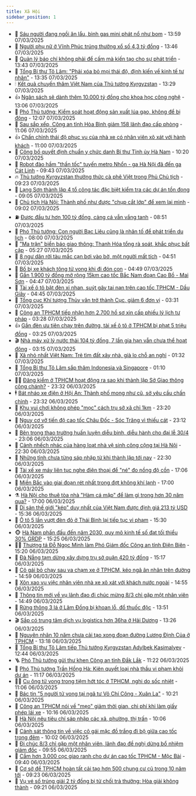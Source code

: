 ```yaml
---
title: Xã Hội
sidebar_position: 1
---
```


<!-- dantri-xa-hoi:START -->
- 🫣 [Sáu người đang ngồi ăn lẩu, bình gas mini phát nổ như bom](https://dantri.com.vn/xa-hoi/sau-nguoi-dang-ngoi-an-lau-binh-gas-mini-phat-no-nhu-bom-20250307170541800.htm) - 13:59 07/03/2025
- 💼 [Người phụ nữ ở Vĩnh Phúc trúng thưởng xổ số 4,3 tỷ đồng](https://dantri.com.vn/xa-hoi/nguoi-phu-nu-o-vinh-phuc-trung-thuong-xo-so-43-ty-dong-20250307200555628.htm) - 13:46 07/03/2025
- 🎊 [Quản lý báo chí không phải để cấm mà kiến tạo cho sự phát triển](https://dantri.com.vn/xa-hoi/quan-ly-bao-chi-khong-phai-de-cam-ma-kien-tao-cho-su-phat-trien-20250307202731340.htm) - 13:43 07/03/2025
- 🙉 [Tổng Bí thư Tô Lâm: &quot;Phải xóa bỏ mọi thái độ, định kiến về kinh tế tư nhân&quot;](https://dantri.com.vn/xa-hoi/tong-bi-thu-to-lam-phai-xoa-bo-moi-thai-do-dinh-kien-ve-kinh-te-tu-nhan-20250307202726284.htm) - 13:35 07/03/2025
- 🕯 [Kết quả chuyến thăm Việt Nam của Thủ tướng Kyrgyzstan](https://dantri.com.vn/xa-hoi/ket-qua-chuyen-tham-viet-nam-cua-thu-tuong-kyrgyzstan-20250307194236495.htm) - 13:29 07/03/2025
- 👍 [Ngân sách sẽ dành thêm 10.000 tỷ đồng cho khoa học công nghệ](https://dantri.com.vn/xa-hoi/ngan-sach-se-danh-them-10000-ty-dong-cho-khoa-hoc-cong-nghe-20250307192026683.htm) - 13:06 07/03/2025
- 🤖 [Phó Thủ tướng: Kiểm soát hoạt động sản xuất lúa gạo, không để bị động](https://dantri.com.vn/xa-hoi/pho-thu-tuong-kiem-soat-hoat-dong-san-xuat-lua-gao-khong-de-bi-dong-20250307120141159.htm) - 12:07 07/03/2025
- 🙉 [Sau sắp xếp, Công an tỉnh Hòa Bình giảm 158 lãnh đạo cấp phòng](https://dantri.com.vn/xa-hoi/sau-sap-xep-cong-an-tinh-hoa-binh-giam-158-lanh-dao-cap-phong-20250307175636192.htm) - 11:06 07/03/2025
- 👍 [Chấn chỉnh thái độ phục vụ của nhà xe có nhân viên xô xát với hành khách](https://dantri.com.vn/xa-hoi/chan-chinh-thai-do-phuc-vu-cua-nha-xe-co-nhan-vien-xo-xat-voi-hanh-khach-20250307173557504.htm) - 11:00 07/03/2025
- 🗽 [Công bố quyết định chuẩn y chức danh Bí thư Tỉnh ủy Hà Nam](https://dantri.com.vn/xa-hoi/cong-bo-quyet-dinh-chuan-y-chuc-danh-bi-thu-tinh-uy-ha-nam-20250307171241433.htm) - 10:20 07/03/2025
- 🗽 [Robot đào hầm &quot;thần tốc&quot; tuyến metro Nhổn - ga Hà Nội đã đến ga Cát Linh](https://dantri.com.vn/xa-hoi/robot-dao-ham-than-toc-tuyen-metro-nhon-ga-ha-noi-da-den-ga-cat-linh-20250307163651516.htm) - 09:43 07/03/2025
- 🔥 [Thủ tướng Kyrgyzstan thưởng thức cà phê Việt trong Phủ Chủ tịch](https://dantri.com.vn/xa-hoi/thu-tuong-kyrgyzstan-thuong-thuc-ca-phe-viet-trong-phu-chu-tich-20250307161357941.htm) - 09:23 07/03/2025
- 🦒 [Lạng Sơn thành lập 4 tổ công tác đặc biệt kiểm tra các dự án tồn đọng](https://dantri.com.vn/xa-hoi/lang-son-thanh-lap-4-to-cong-tac-dac-biet-kiem-tra-cac-du-an-ton-dong-20250307155137486.htm) - 09:05 07/03/2025
- 🧐 [Chủ tịch Hà Nội: Thành phố như được &quot;chụp cắt lớp&quot; để xem lại mình](https://dantri.com.vn/xa-hoi/chu-tich-ha-noi-thanh-pho-nhu-duoc-chup-cat-lop-de-xem-lai-minh-20250307154532529.htm) - 09:02 07/03/2025
- ⛽️ [Được đầu tư hơn 100 tỷ đồng, cảng cá vẫn vắng tanh](https://dantri.com.vn/xa-hoi/duoc-dau-tu-hon-100-ty-dong-cang-ca-van-vang-tanh-20250307122505539.htm) - 08:51 07/03/2025
- 🚀 [Phó Thủ tướng: Con người Bạc Liêu cũng là nhân tố để phát triển du lịch](https://dantri.com.vn/xa-hoi/pho-thu-tuong-con-nguoi-bac-lieu-cung-la-nhan-to-de-phat-trien-du-lich-20250307111217799.htm) - 08:00 07/03/2025
- 🦒 [&quot;Ma trận&quot; biển báo giao thông: Thanh Hóa tổng rà soát, khắc phục bất cập](https://dantri.com.vn/xa-hoi/ma-tran-bien-bao-giao-thong-thanh-hoa-tong-ra-soat-khac-phuc-bat-cap-20250307113145454.htm) - 05:27 07/03/2025
- 🦅 [8 ngư dân rời tàu mắc cạn bơi vào bờ, một người mất tích](https://dantri.com.vn/xa-hoi/8-ngu-dan-roi-tau-mac-can-boi-vao-bo-mot-nguoi-mat-tich-20250307112737021.htm) - 04:51 07/03/2025
- 🚀 [Bố bị xe khách tông tử vong khi đi đón con](https://dantri.com.vn/xa-hoi/bo-bi-xe-khach-tong-tu-vong-khi-di-don-con-20250307105320548.htm) - 04:49 07/03/2025
- 🦅 [Gần 1.900 tỷ đồng mở rộng 15km cao tốc Bắc Nam đoạn Cao Bồ - Mai Sơn](https://dantri.com.vn/xa-hoi/gan-1900-ty-dong-mo-rong-15km-cao-toc-bac-nam-doan-cao-bo-mai-son-20250307112927595.htm) - 04:47 07/03/2025
- 🤠 [Tài xế ô tô bật đèn xi nhan, suýt gây tai nạn trên cao tốc TPHCM - Dầu Giây](https://dantri.com.vn/xa-hoi/tai-xe-o-to-bat-den-xi-nhan-suyt-gay-tai-nan-tren-cao-toc-tphcm-dau-giay-20250307112341652.htm) - 04:45 07/03/2025
- 💄 [Tổng cục Khí tượng Thủy văn trở thành Cục, giảm 6 đơn vị](https://dantri.com.vn/xa-hoi/tong-cuc-khi-tuong-thuy-van-tro-thanh-cuc-giam-6-don-vi-20250307101922008.htm) - 03:31 07/03/2025
- 🥷 [Công an TPHCM tiếp nhận hơn 2.700 hồ sơ xin cấp phiếu lý lịch tư pháp](https://dantri.com.vn/xa-hoi/cong-an-tphcm-tiep-nhan-hon-2700-ho-so-xin-cap-phieu-ly-lich-tu-phap-20250307093517872.htm) - 03:28 07/03/2025
- 👍 [Gắn đèn ưu tiên chạy trên đường, tài xế ô tô ở TPHCM bị phạt 5 triệu đồng](https://dantri.com.vn/xa-hoi/gan-den-uu-tien-chay-tren-duong-tai-xe-o-to-o-tphcm-bi-phat-5-trieu-dong-20250307084444730.htm) - 03:25 07/03/2025
- 🎬 [Nhà máy xử lý nước thải 104 tỷ đồng, 7 lần gia hạn vẫn chưa thể hoạt động](https://dantri.com.vn/xa-hoi/nha-may-xu-ly-nuoc-thai-104-ty-dong-7-lan-gia-han-van-chua-the-hoat-dong-20250307091843464.htm) - 03:15 07/03/2025
- 🦒 [Xã nhỏ nhất Việt Nam: Trẻ tìm đất xây nhà, già lo chỗ an nghỉ](https://dantri.com.vn/xa-hoi/xa-nho-nhat-viet-nam-tre-tim-dat-xay-nha-gia-lo-cho-an-nghi-20250306161157527.htm) - 01:32 07/03/2025
- 🌊 [Tổng Bí thư Tô Lâm sắp thăm Indonesia và Singapore](https://dantri.com.vn/xa-hoi/tong-bi-thu-to-lam-sap-tham-indonesia-va-singapore-20250307072428943.htm) - 01:10 07/03/2025
- 🧑‍💻 [Đăng kiểm ở TPHCM hoạt động ra sao khi thành lập Sở Giao thông công chánh?](https://dantri.com.vn/xa-hoi/dang-kiem-o-tphcm-hoat-dong-ra-sao-khi-thanh-lap-so-giao-thong-cong-chanh-20250306120006251.htm) - 23:32 06/03/2025
- 🕴 [Bát nháo xe điện ở Hội An: Thành phố mong như cũ, sở yêu cầu chấn chỉnh](https://dantri.com.vn/xa-hoi/bat-nhao-xe-dien-o-hoi-an-thanh-pho-mong-nhu-cu-so-yeu-cau-chan-chinh-20250306180614376.htm) - 23:32 06/03/2025
- 🤔 [Khu vui chơi không phép &quot;mọc&quot; cách trụ sở xã chỉ 1km](https://dantri.com.vn/xa-hoi/khu-vui-choi-khong-phep-moc-cach-tru-so-xa-chi-1km-20250306194501758.htm) - 23:20 06/03/2025
- 💄 [Nguy cơ vỡ tiến độ cao tốc Châu Đốc - Sóc Trăng vì thiếu cát](https://dantri.com.vn/xa-hoi/nguy-co-vo-tien-do-cao-toc-chau-doc-soc-trang-vi-thieu-cat-20250306205059394.htm) - 23:12 06/03/2025
- 🧠 [Bên trong thao trường huấn luyện diễu binh, diễu hành cho đại lễ 30/4](https://dantri.com.vn/xa-hoi/ben-trong-thao-truong-huan-luyen-dieu-binh-dieu-hanh-cho-dai-le-304-20250306122700909.htm) - 23:06 06/03/2025
- 🦣 [Cảnh nhếch nhác của hàng loạt nhà vệ sinh công cộng tại Hà Nội](https://dantri.com.vn/xa-hoi/canh-nhech-nhac-cua-hang-loat-nha-ve-sinh-cong-cong-tai-ha-noi-20250306222441895.htm) - 22:30 06/03/2025
- 💫 [Những tỉnh chưa từng sáp nhập từ khi thành lập tới nay](https://dantri.com.vn/xa-hoi/nhung-tinh-chua-tung-sap-nhap-tu-khi-thanh-lap-toi-nay-20250306210838452.htm) - 22:30 06/03/2025
- 🚀 [Tài xế xe máy liên tục nghe điện thoại để &quot;né&quot; đo nồng độ cồn](https://dantri.com.vn/xa-hoi/tai-xe-xe-may-lien-tuc-nghe-dien-thoai-de-ne-do-nong-do-con-20250306225743125.htm) - 17:06 06/03/2025
- 🤔 [Miền Bắc vào giai đoạn rét nhất trong đợt không khí lạnh](https://dantri.com.vn/xa-hoi/mien-bac-vao-giai-doan-ret-nhat-trong-dot-khong-khi-lanh-20250306181510102.htm) - 17:00 06/03/2025
- ⚗️ [Hà Nội cho thuê tòa nhà &quot;Hàm cá mập&quot; để làm gì trong hơn 30 năm qua?](https://dantri.com.vn/xa-hoi/ha-noi-cho-thue-toa-nha-ham-ca-map-de-lam-gi-trong-hon-30-nam-qua-20250306175342176.htm) - 17:00 06/03/2025
- 🫶 [Di sản thế giới &quot;kép&quot; duy nhất của Việt Nam được định giá 213 tỷ USD](https://dantri.com.vn/xa-hoi/di-san-the-gioi-kep-duy-nhat-cua-viet-nam-duoc-dinh-gia-213-ty-usd-20250306222610156.htm) - 15:36 06/03/2025
- 🌮 [Ô tô 5 lần vượt đèn đỏ ở Thái Bình lại tiếp tục vi phạm](https://dantri.com.vn/xa-hoi/o-to-5-lan-vuot-den-do-o-thai-binh-lai-tiep-tuc-vi-pham-20250306102212275.htm) - 15:30 06/03/2025
- 🐵 [Hà Nam phấn đấu đến năm 2030, quy mô kinh tế số đạt tối thiểu 30% GRDP](https://dantri.com.vn/xa-hoi/ha-nam-phan-dau-den-nam-2030-quy-mo-kinh-te-so-dat-toi-thieu-30-grdp-20250306214150965.htm) - 15:25 06/03/2025
- 🧑‍🏫 [Thượng tá Đỗ Ngọc Minh làm Phó Giám đốc Công an tỉnh Điện Biên](https://dantri.com.vn/xa-hoi/thuong-ta-do-ngoc-minh-lam-pho-giam-doc-cong-an-tinh-dien-bien-20250306214023390.htm) - 15:20 06/03/2025
- 💫 [Đà Nẵng tạm dừng xây dựng trụ sở quận 420 tỷ đồng](https://dantri.com.vn/xa-hoi/da-nang-tam-dung-xay-dung-tru-so-quan-420-ty-dong-20250306215241505.htm) - 15:17 06/03/2025
- 🦩 [Cô gái bỏ chạy sau va chạm xe ở TPHCM, kéo ngã ân nhân trên đường](https://dantri.com.vn/xa-hoi/co-gai-bo-chay-sau-va-cham-xe-o-tphcm-keo-nga-an-nhan-tren-duong-20250306213302844.htm) - 14:59 06/03/2025
- 🦄 [Xôn xao vụ việc nhân viên nhà xe xô xát với khách nước ngoài](https://dantri.com.vn/xa-hoi/xon-xao-vu-viec-nhan-vien-nha-xe-xo-xat-voi-khach-nuoc-ngoai-20250306202833193.htm) - 14:55 06/03/2025
- 💂 [Thông tin mới về vụ lãnh đạo đi chúc mừng 8/3 chỉ gặp một nhân viên](https://dantri.com.vn/xa-hoi/thong-tin-moi-ve-vu-lanh-dao-di-chuc-mung-83-chi-gap-mot-nhan-vien-20250306212535805.htm) - 14:49 06/03/2025
- 💄 [Rừng thông 3 lá ở Lâm Đồng bị khoan lỗ, đổ thuốc độc](https://dantri.com.vn/xa-hoi/rung-thong-3-la-o-lam-dong-bi-khoan-lo-do-thuoc-doc-20250306194423032.htm) - 13:51 06/03/2025
- 🎬 [Sắp có trung tâm dịch vụ logistics hơn 36ha ở Hải Dương](https://dantri.com.vn/xa-hoi/sap-co-trung-tam-dich-vu-logistics-hon-36ha-o-hai-duong-20250306200910165.htm) - 13:26 06/03/2025
- 👀 [Nguyên nhân 10 năm chưa cải tạo xong đoạn đường Lương Định Của ở TPHCM](https://dantri.com.vn/xa-hoi/nguyen-nhan-10-nam-chua-cai-tao-xong-doan-duong-luong-dinh-cua-o-tphcm-20250306195514247.htm) - 13:18 06/03/2025
- 💃 [Tổng Bí thư Tô Lâm tiếp Thủ tướng Kyrgyzstan Adylbek Kasimalyev](https://dantri.com.vn/xa-hoi/tong-bi-thu-to-lam-tiep-thu-tuong-kyrgyzstan-adylbek-kasimalyev-20250306192225329.htm) - 12:44 06/03/2025
- 🪜 [Phó Thủ tướng gửi thư khen Công an tỉnh Đắk Lắk](https://dantri.com.vn/xa-hoi/pho-thu-tuong-gui-thu-khen-cong-an-tinh-dak-lak-20250306175709678.htm) - 11:22 06/03/2025
- 📝 [Phó Thủ tướng Trần Hồng Hà: Kiên quyết loại nhà thầu vi phạm khỏi dự án](https://dantri.com.vn/xa-hoi/pho-thu-tuong-tran-hong-ha-kien-quyet-loai-nha-thau-vi-pham-khoi-du-an-20250306174530563.htm) - 11:17 06/03/2025
- 🧑‍💻 [Cụ ông tử vong trong tiệm hớt tóc ở TPHCM, nghi do sốc nhiệt](https://dantri.com.vn/xa-hoi/cu-ong-tu-vong-trong-tiem-hot-toc-o-tphcm-nghi-do-soc-nhiet-20250306174943183.htm) - 11:06 06/03/2025
- 👺 [Bác tin &quot;5 người tử vong tại ngã tư Võ Chí Công - Xuân La&quot;](https://dantri.com.vn/xa-hoi/bac-tin-5-nguoi-tu-vong-tai-nga-tu-vo-chi-cong-xuan-la-20250306171146647.htm) - 10:21 06/03/2025
- 🌮 [Công an TPHCM nói về &quot;mẹo&quot; giảm thời gian, chi phí khi làm giấy phép lái xe](https://dantri.com.vn/xa-hoi/cong-an-tphcm-noi-ve-meo-giam-thoi-gian-chi-phi-khi-lam-giay-phep-lai-xe-20250306164438112.htm) - 10:16 06/03/2025
- 🤭 [Hà Nội nêu tiêu chí sáp nhập các xã, phường, thị trấn](https://dantri.com.vn/xa-hoi/ha-noi-neu-tieu-chi-sap-nhap-cac-xa-phuong-thi-tran-20250306165930871.htm) - 10:06 06/03/2025
- 💪 [Cảnh sát thông tin về việc cô gái mặc đồ trắng đi bộ giữa cao tốc trong đêm](https://dantri.com.vn/xa-hoi/canh-sat-thong-tin-ve-viec-co-gai-mac-do-trang-di-bo-giua-cao-toc-trong-dem-20250306155252237.htm) - 10:02 06/03/2025
- 🧰 [Đi chúc 8/3 chỉ gặp một nhân viên, lãnh đạo đề nghị dừng bổ nhiệm giám đốc](https://dantri.com.vn/xa-hoi/di-chuc-83-chi-gap-mot-nhan-vien-lanh-dao-de-nghi-dung-bo-nhiem-giam-doc-20250306163039465.htm) - 09:55 06/03/2025
- 🤡 [Cắm hơn 3.000 cọc giao ranh cho dự án cao tốc TPHCM - Mộc Bài](https://dantri.com.vn/xa-hoi/cam-hon-3000-coc-giao-ranh-cho-du-an-cao-toc-tphcm-moc-bai-20250306161753007.htm) - 09:40 06/03/2025
- 🦆 [Cơ sở để TPHCM hoàn tất cải tạo hơn 500 chung cư cũ trong 10 năm tới](https://dantri.com.vn/xa-hoi/co-so-de-tphcm-hoan-tat-cai-tao-hon-500-chung-cu-cu-trong-10-nam-toi-20250306160617045.htm) - 09:23 06/03/2025
- 🦍 [Vụ vé số trúng giải 2 tỷ đồng bị từ chối trả thưởng: Hòa giải không thành](https://dantri.com.vn/xa-hoi/vu-ve-so-trung-giai-2-ty-dong-bi-tu-choi-tra-thuong-hoa-giai-khong-thanh-20250306155501528.htm) - 09:21 06/03/2025<!-- dantri-xa-hoi:END -->
